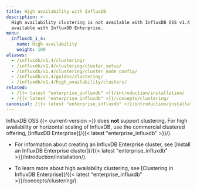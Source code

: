 ```yaml
---
title: High availability with InfluxDB
description: >
  High availability clustering is not available with InfluxDB OSS v1.4, but is
  available with InfluxDB Enterprise.
menu:
  influxdb_1_4:
    name: High availability
    weight: 100
aliases:
  - /influxdb/v1.4/clustering/
  - /influxdb/v1.4/clustering/cluster_setup/
  - /influxdb/v1.4/clustering/cluster_node_config/
  - /influxdb/v1.4/guides/clustering/
  - /influxdb/v1.4/high_availability/clusters/
related:
  - /{{< latest "enterprise_influxdb" >}}/introduction/installation/
  - /{{< latest "enterprise_influxdb" >}}/concepts/clustering/
canonical: /{{< latest "enterprise_influxdb" >}}/introduction/installation/
---
```


InfluxDB OSS {{< current-version >}} does **not** support clustering.
For high availability or horizontal scaling of InfluxDB, use the commercial
clustered offering, [InfluxDB Enterprise](/{{< latest "enterprise_influxdb" >}}/).

- For information about creating an InfluxDB Enterprise cluster, see
  [Install an InfluxDB Enterprise cluster](/{{< latest "enterprise_influxdb" >}}/introduction/installation/).

- To learn more about high availability clustering, see
  [Clustering in InfluxDB Enterprise](/{{< latest "enterprise_influxdb" >}}/concepts/clustering/).
